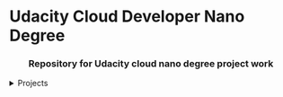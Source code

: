 # Udacity Cloud Developer Nano Degree

<div align="center">
<h3> Repository for Udacity cloud nano degree project work </h3>
  </div>

<details>
  <summary> Projects  </summary>
  <ol>
    <li><a href="project 1"> Project 1 </a></li>
    <li><a href="project 2"> Project 2 </a></li>
    <li><a href="project 3"> Project 3 </a></li>
  </ol>
  </details>
